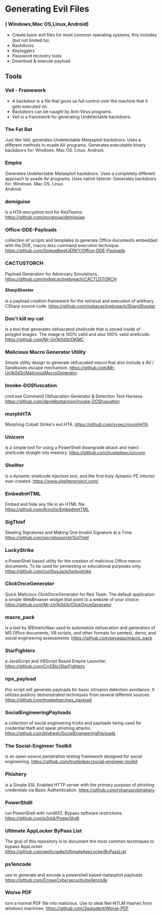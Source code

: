 # Generating Evil Files 
 ### ( Windows,Mac OS,Linux,Android)

 - Create basic evil ﬁles for most common operating systems, this includes (but not limited to): 
  - Backdoors. 
  - Keyloggers
  - Password recovery tools
  - Download & execute payload

## Tools
### Veil - Framework
 - A backdoor is a ﬁle that gives us full control over the machine that it gets executed on. 
 - Backdoors can be caught by Anti-Virus programs. 
 - Veil is a framework for generating Undetectable backdoors.
 
### The Fat Rat
 Just like Veil, generates Undetectable Metasploit backdoors. 
 Uses a different methods to evade AV programs. 
 Generates executable binary backdoors for: 
    Windows. 
    Mac OS. 
    Linux. 
    Android.
    
### Empire
  Generates Undetectable Metasploit backdoors. 
  Uses a  completely different approach to evade AV programs. 
  Uses native listener. 
  Generates backdoors for:
    Windows. 
    Mac OS. 
    Linux.  
    Android.
    
### demiguise
is a HTA encryption tool for RedTeams. 
https://github.com/nccgroup/demiguise

### Office-DDE-Payloads
collection of scripts and templates to generate Office documents embedded with the DDE, macro-less command execution technique. https://github.com/0xdeadbeefJERKY/Office-DDE-Payloads

### CACTUSTORCH 
Payload Generation for Adversary Simulations. 
https://github.com/mdsecactivebreach/CACTUSTORCH

#### SharpShooter
is a payload creation framework for the retrieval and execution of arbitrary CSharp source code. 
https://github.com/mdsecactivebreach/SharpShooter

### Don't kill my cat
is a tool that generates obfuscated shellcode that is stored inside of polyglot images. The image is 100% valid and also 100% valid shellcode. 
https://github.com/Mr-Un1k0d3r/DKMC

### Malicious Macro Generator Utility
Simple utility design to generate obfuscated macro that also include a AV / Sandboxes escape mechanism. 
https://github.com/Mr-Un1k0d3r/MaliciousMacroGenerator

### Invoke-DOSfuscation
cmd.exe Command Obfuscation Generator & Detection Test Harness. 
https://github.com/danielbohannon/Invoke-DOSfuscation

### morphHTA
Morphing Cobalt Strike's evil.HTA. 
https://github.com/vysec/morphHTA

### Unicorn
is a simple tool for using a PowerShell downgrade attack and inject shellcode straight into memory. 
https://github.com/trustedsec/unicorn

### Shellter
is a dynamic shellcode injection tool, and the first truly dynamic PE infector ever created. 
https://www.shellterproject.com/

### EmbedInHTML
Embed and hide any file in an HTML file. 
https://github.com/Arno0x/EmbedInHTML

### SigThief
Stealing Signatures and Making One Invalid Signature at a Time. 
https://github.com/secretsquirrel/SigThief

### LuckyStrike
a PowerShell based utility for the creation of malicious Office macro documents. To be used for pentesting or educational purposes only.
https://github.com/curi0usJack/luckystrike

### ClickOnceGenerator
Quick Malicious ClickOnceGenerator for Red Team. The default application a simple WebBrowser widget that point to a website of your choice. 
https://github.com/Mr-Un1k0d3r/ClickOnceGenerator

### macro_pack
is a tool by @EmericNasi used to automatize obfuscation and generation of MS Office documents, VB scripts, and other formats for pentest, demo, and social engineering assessments. 
https://github.com/sevagas/macro_pack

### StarFighters
a JavaScript and VBScript Based Empire Launcher. 
https://github.com/Cn33liz/StarFighters

### nps_payload
this script will generate payloads for basic intrusion detection avoidance. It utilizes publicly demonstrated techniques from several different sources. 
https://github.com/trustedsec/nps_payload

### SocialEngineeringPayloads
a collection of social engineering tricks and payloads being used for credential theft and spear phishing attacks. https://github.com/bhdresh/SocialEngineeringPayloads

### The Social-Engineer Toolkit
is an open-source penetration testing framework designed for social engineering. 
https://github.com/trustedsec/social-engineer-toolkit

### Phishery
is a Simple SSL Enabled HTTP server with the primary purpose of phishing credentials via Basic Authentication.  https://github.com/ryhanson/phishery

### PowerShdll
run PowerShell with rundll32. Bypass software restrictions. 
https://github.com/p3nt4/PowerShdll

### Ultimate AppLocker ByPass List
The goal of this repository is to document the most common techniques to bypass AppLocker. 
https://github.com/api0cradle/UltimateAppLockerByPassList

### ps1encode
use to generate and encode a powershell based metasploit payloads. 
https://github.com/CroweCybersecurity/ps1encode

### Worse PDF
turn a normal PDF file into malicious. Use to steal Net-NTLM Hashes from windows machines. 
https://github.com/3gstudent/Worse-PDF


